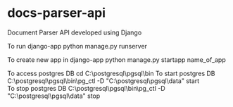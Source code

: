 # docs-parser-api
Document Parser API developed using Django

To run django-app
python manage.py runserver

To create new app in django-app
python manage.py startapp name_of_app

To access postgres DB
cd C:\postgresql\pgsql\bin
To start postgres DB
C:\postgresql\pgsql\bin\pg_ctl -D "C:\postgresql\pgsql\data" start  
To stop postgres DB
C:\postgresql\pgsql\bin\pg_ctl -D "C:\postgresql\pgsql\data" stop